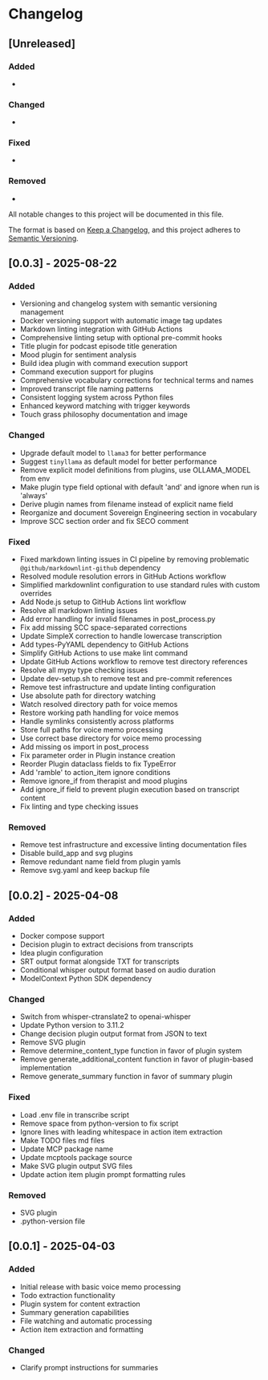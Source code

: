 # Changelog

## [Unreleased]

### Added
- 

### Changed
- 

### Fixed
- 

### Removed
- 


All notable changes to this project will be documented in this file.

The format is based on [Keep a Changelog](https://keepachangelog.com/en/1.0.0/),
and this project adheres to [Semantic Versioning](https://semver.org/spec/v2.0.0.html).

## [0.0.3] - 2025-08-22

### Added
- Versioning and changelog system with semantic versioning management
- Docker versioning support with automatic image tag updates
- Markdown linting integration with GitHub Actions
- Comprehensive linting setup with optional pre-commit hooks
- Title plugin for podcast episode title generation
- Mood plugin for sentiment analysis
- Build idea plugin with command execution support
- Command execution support for plugins
- Comprehensive vocabulary corrections for technical terms and names
- Improved transcript file naming patterns
- Consistent logging system across Python files
- Enhanced keyword matching with trigger keywords
- Touch grass philosophy documentation and image

### Changed
- Upgrade default model to `llama3` for better performance
- Suggest `tinyllama` as default model for better performance
- Remove explicit model definitions from plugins, use OLLAMA_MODEL from env
- Make plugin type field optional with default 'and' and ignore when run is 'always'
- Derive plugin names from filename instead of explicit name field
- Reorganize and document Sovereign Engineering section in vocabulary
- Improve SCC section order and fix SECO comment

### Fixed
- Fixed markdown linting issues in CI pipeline by removing problematic `@github/markdownlint-github` dependency
- Resolved module resolution errors in GitHub Actions workflow
- Simplified markdownlint configuration to use standard rules with custom overrides
- Add Node.js setup to GitHub Actions lint workflow
- Resolve all markdown linting issues
- Add error handling for invalid filenames in post_process.py
- Fix add missing SCC space-separated corrections
- Update SimpleX correction to handle lowercase transcription
- Add types-PyYAML dependency to GitHub Actions
- Simplify GitHub Actions to use make lint command
- Update GitHub Actions workflow to remove test directory references
- Resolve all mypy type checking issues
- Update dev-setup.sh to remove test and pre-commit references
- Remove test infrastructure and update linting configuration
- Use absolute path for directory watching
- Watch resolved directory path for voice memos
- Restore working path handling for voice memos
- Handle symlinks consistently across platforms
- Store full paths for voice memo processing
- Use correct base directory for voice memo processing
- Add missing os import in post_process
- Fix parameter order in Plugin instance creation
- Reorder Plugin dataclass fields to fix TypeError
- Add 'ramble' to action_item ignore conditions
- Remove ignore_if from therapist and mood plugins
- Add ignore_if field to prevent plugin execution based on transcript content
- Fix linting and type checking issues

### Removed
- Remove test infrastructure and excessive linting documentation files
- Disable build_app and svg plugins
- Remove redundant name field from plugin yamls
- Remove svg.yaml and keep backup file

## [0.0.2] - 2025-04-08

### Added

- Docker compose support
- Decision plugin to extract decisions from transcripts
- Idea plugin configuration
- SRT output format alongside TXT for transcripts
- Conditional whisper output format based on audio duration
- ModelContext Python SDK dependency

### Changed

- Switch from whisper-ctranslate2 to openai-whisper
- Update Python version to 3.11.2
- Change decision plugin output format from JSON to text
- Remove SVG plugin
- Remove determine_content_type function in favor of plugin system
- Remove generate_additional_content function in favor of plugin-based implementation
- Remove generate_summary function in favor of summary plugin

### Fixed

- Load .env file in transcribe script
- Remove space from python-version to fix script
- Ignore lines with leading whitespace in action item extraction
- Make TODO files md files
- Update MCP package name
- Update mcptools package source
- Make SVG plugin output SVG files
- Update action item plugin prompt formatting rules

### Removed

- SVG plugin
- .python-version file

## [0.0.1] - 2025-04-03

### Added

- Initial release with basic voice memo processing
- Todo extraction functionality
- Plugin system for content extraction
- Summary generation capabilities
- File watching and automatic processing
- Action item extraction and formatting

### Changed

- Clarify prompt instructions for summaries

